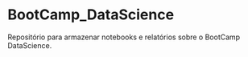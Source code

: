 # BootCamp_DataScience
Repositório para armazenar notebooks e relatórios sobre o BootCamp DataScience.
